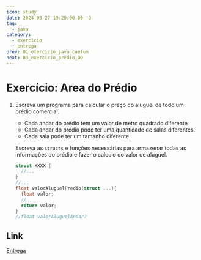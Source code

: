 ```yaml
---
icon: study
date: 2024-03-27 19:20:00.00 -3
tag:
  - java
category:
  - exercicio
  - entrega
prev: 01_exercicio_java_caelum
next: 03_exercicio_predio_OO
---
```


# Exercício: Area do Prédio


1. Escreva um programa para calcular o preço do aluguel de todo um prédio comercial. 
    - Cada andar do prédio tem um valor de metro quadrado diferente. 
    - Cada andar do prédio pode ter uma quantidade de salas diferentes.
    - Cada sala pode ter um tamanho diferente.

    Escreva as `structs` e funções necessárias para armazenar todas as informações do prédio e fazer o calculo do valor de aluguel.

    ```c
    struct XXXX {
      //...
    }
    //...
    float valorAluguelPredio(struct ...){
      float valor;
      //...
      return valor;
    }    
    //float valorAluguelAndar?
    ```

## Link

[Entrega](https://classroom.github.com/a/POds2AN3)
